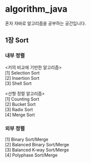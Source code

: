 # algorithm_java
혼자 자바로 알고리즘을 공부하는 공간입니다.

## 1장 Sort

### 내부 정렬

\<키의 비교에 기반한 알고리즘\>  
[1] Selection Sort  
[2] Insertion Sort  
[3] Shell Sort  

\<선형 정렬 알고리즘\>  
[1] Counting Sort  
[2] Bucket Sort  
[3] Radix Sort  
[4] Merge Sort  

### 외부 정렬

[1] Binary Sort/Merge  
[2] Balanced Binary Sort/Merge  
[3] Balanced K-way Sort/Merge  
[4] Polyphase Sort/Merge  

